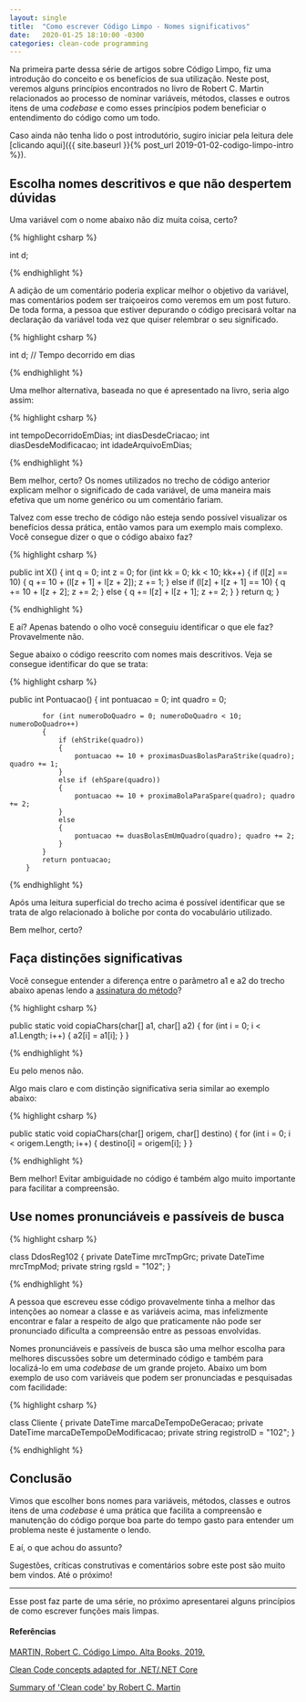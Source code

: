 ```yaml
---
layout: single
title:  "Como escrever Código Limpo - Nomes significativos"
date:   2020-01-25 18:10:00 -0300
categories: clean-code programming
---
```


Na primeira parte dessa série de artigos sobre Código Limpo, fiz uma introdução do conceito e os benefícios de sua utilização. Neste post, veremos alguns princípios encontrados no livro de Robert C. Martin relacionados ao processo de nominar variáveis, métodos, classes e outros itens de uma *codebase* e como esses princípios podem beneficiar o entendimento do código como um todo.

Caso ainda não tenha lido o post introdutório, sugiro iniciar pela leitura dele [clicando aqui]({{ site.baseurl }}{% post_url 2019-01-02-codigo-limpo-intro %}).

## Escolha nomes descritivos e que não despertem dúvidas

Uma variável com o nome abaixo não diz muita coisa, certo?

{% highlight csharp %}

int d;

{% endhighlight %}

A adição de um comentário poderia explicar melhor o objetivo da variável, mas comentários podem ser traiçoeiros como veremos em um post futuro.  De toda forma, a pessoa que estiver depurando o código precisará voltar na declaração da variável toda vez que quiser relembrar o seu significado.

{% highlight csharp %}

int d; // Tempo decorrido em dias

{% endhighlight %}

Uma melhor alternativa, baseada no que é apresentado na livro, seria algo assim:

{% highlight csharp %}

int tempoDecorridoEmDias;
int diasDesdeCriacao;
int diasDesdeModificacao;
int idadeArquivoEmDias;

{% endhighlight %}

Bem melhor, certo? Os nomes utilizados no trecho de código anterior explicam melhor o significado de cada variável, de uma maneira mais efetiva que um nome genérico ou um comentário fariam.

Talvez com esse trecho de código não esteja sendo possível visualizar os benefícios dessa prática, então vamos para um exemplo mais complexo. Você consegue dizer o que o código abaixo faz?

{% highlight csharp %}

public int X()
        {
            int q = 0;
            int z = 0;
            for (int kk = 0; kk < 10; kk++)
            {
                if (l[z] == 10)
                {
                    q += 10 + (l[z + 1] + l[z + 2]);
                    z += 1;
                }
                else if (l[z] + l[z + 1] == 10)
                {
                    q += 10 + l[z + 2];
                    z += 2;
                }
                else
                {
                    q += l[z] + l[z + 1];
                    z += 2;
                }
            }
            return q;
        }

{% endhighlight %}

E aí? Apenas batendo o olho você conseguiu identificar o que ele faz? Provavelmente não. 

Segue abaixo o código reescrito com nomes mais descritivos. Veja se consegue identificar do que se trata:

{% highlight csharp %}

   public int Pontuacao()
        {
            int pontuacao = 0;
            int quadro = 0;

            for (int numeroDoQuadro = 0; numeroDoQuadro < 10; numeroDoQuadro++)
            {
                if (ehStrike(quadro))
                {
                    pontuacao += 10 + proximasDuasBolasParaStrike(quadro); quadro += 1;
                }
                else if (ehSpare(quadro))
                {
                    pontuacao += 10 + proximaBolaParaSpare(quadro); quadro += 2;
                }
                else
                {
                    pontuacao += duasBolasEmUmQuadro(quadro); quadro += 2;
                }
            }
            return pontuacao;
        }
{% endhighlight %}

Após uma leitura superficial do trecho acima é possível identificar que se trata de algo relacionado à boliche por conta do vocabulário utilizado.

Bem melhor, certo?

## Faça distinções significativas

Você consegue entender a diferença entre o parâmetro a1 e a2 do trecho abaixo apenas lendo a [assinatura do método](https://pt.stackoverflow.com/questions/39870/o-que-é-a-assinatura-de-um-método)?

{% highlight csharp %}

public static void copiaChars(char[] a1, char[] a2)
        {
            for (int i = 0; i < a1.Length; i++)
            {
                a2[i] = a1[i];
            }
        }

{% endhighlight %}

Eu pelo menos não.

Algo mais claro e com distinção significativa seria similar ao exemplo abaixo:

{% highlight csharp %}

public static void copiaChars(char[] origem, char[] destino)
        {
            for (int i = 0; i < origem.Length; i++)
            {
                destino[i] = origem[i];
            }
        }

{% endhighlight %}

Bem melhor! Evitar ambiguidade no código é também algo muito importante para facilitar a compreensão.

## Use nomes pronunciáveis e passíveis de busca

{% highlight csharp %}

class DdosReg102
    {
        private DateTime mrcTmpGrc;
        private DateTime mrcTmpMod;
        private string rgsId = "102";
    }

{% endhighlight %}

A pessoa que escreveu esse código provavelmente tinha a melhor das intenções ao nomear a classe e as variáveis acima, mas infelizmente encontrar e falar a respeito de algo que praticamente não pode ser pronunciado dificulta a compreensão entre as pessoas envolvidas.

Nomes pronunciáveis e passíveis de busca são uma melhor escolha para melhores discussões sobre um determinado código e também para localizá-lo em uma *codebase* de um grande projeto. Abaixo um bom exemplo de uso com variáveis que podem ser pronunciadas e pesquisadas com facilidade:

{% highlight csharp %}

class Cliente
    {
    private DateTime marcaDeTempoDeGeracao;
    private DateTime marcaDeTempoDeModificacao;
    private string registroID = "102";
    }

{% endhighlight %}



## Conclusão

Vimos que escolher bons nomes para variáveis, métodos, classes e outros itens de uma *codebase* é uma prática que facilita a compreensão e manutenção do código porque boa parte do tempo gasto para entender um problema neste é justamente o lendo.

E aí, o que achou do assunto?

Sugestões, críticas construtivas e comentários sobre este post são muito bem vindos. Até o próximo!

***

Esse post faz parte de uma série, no próximo apresentarei alguns princípios de como escrever funções mais limpas.



#### Referências

[MARTIN, Robert C. Código Limpo. Alta Books, 2019.](https://amzn.to/39ExBZl)

[Clean Code concepts adapted for .NET/.NET Core](https://github.com/thangchung/clean-code-dotnet#functions)

[Summary of 'Clean code' by Robert C. Martin](https://gist.github.com/wojteklu/73c6914cc446146b8b533c0988cf8d29)